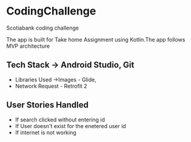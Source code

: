 # CodingChallenge
Scotiabank coding challenge

The app is built for Take home Assignment using Kotlin.The app follows MVP architecture

## Tech Stack -> Android Studio, Git

- Libraries Used ->Images - Glide,
- Network Request - Retrofit 2

## User Stories Handled
- If search clicked without entering id
- If User doesn't exist for the enetered user id
- If internet is not working



